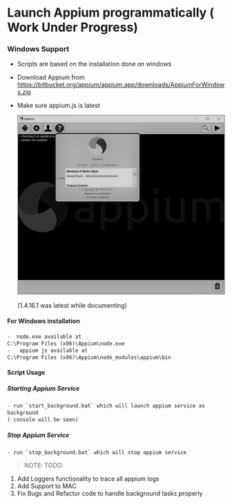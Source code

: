 Launch Appium programmatically ( Work Under Progress)
=====================================================

### Windows Support
- Scripts are based on the installation done on windows
- Download Appium from https://bitbucket.org/appium/appium.app/downloads/AppiumForWindows.zip
- Make sure appium.js is latest

    ![appium](resources/appium_version.png)

    (1.4.16.1 was latest while documenting)
#### For Windows installation
    -  node.exe available at
    C:\Program Files (x86)\Appium\node.exe
    -   appium js available at
    C:\Program Files (x86)\Appium\node_modules\appium\bin

#### Script Usage
##### Starting Appium Service
    - run `start_background.bat` which will launch appium service as background
    ( console will be seen)

##### Stop Appium Service
    - run `stop_background.bat` which will stop appium service

> NOTE:
TODO:
1. Add Loggers functionality to trace all appium logs
2. Add Support to MAC
3. Fix Bugs and Refactor code to handle background tasks properly
